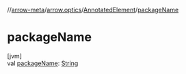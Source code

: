 //[arrow-meta](../../../index.md)/[arrow.optics](../index.md)/[AnnotatedElement](index.md)/[packageName](package-name.md)

# packageName

[jvm]\
val [packageName](package-name.md): [String](https://kotlinlang.org/api/latest/jvm/stdlib/kotlin/-string/index.html)
